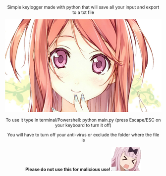 <p align="center">Simple keylogger made with python that will save all your input and export to a txt file</p>
<p align="center">
<img src="views/herobanner.jpg" alt="hero-banner" width=auto height=300/>
</p>
<p align="center">
To use it type in terminal/Powershell:
python main.py
(press Escape/ESC on your keyboard to turn it off)</p>
<p align="center">
You will have to turn off your anti-virus or exclude the folder where the file is
</p>
<p align="center">
<b>Please do not use this for malicious use! <img src="views/icon1.png"/></b>
</p>
